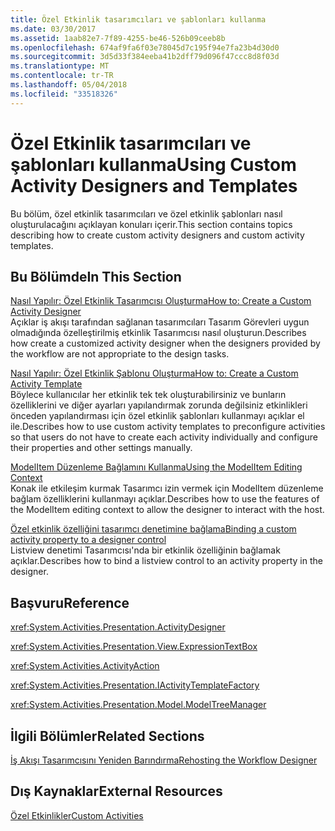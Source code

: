 ```yaml
---
title: Özel Etkinlik tasarımcıları ve şablonları kullanma
ms.date: 03/30/2017
ms.assetid: 1aab82e7-7f89-4255-be46-526b09ceeb8b
ms.openlocfilehash: 674af9fa6f03e78045d7c195f94e7fa23b4d30d0
ms.sourcegitcommit: 3d5d33f384eeba41b2dff79d096f47ccc8d8f03d
ms.translationtype: MT
ms.contentlocale: tr-TR
ms.lasthandoff: 05/04/2018
ms.locfileid: "33518326"
---
```

# <a name="using-custom-activity-designers-and-templates"></a><span data-ttu-id="c97d9-102">Özel Etkinlik tasarımcıları ve şablonları kullanma</span><span class="sxs-lookup"><span data-stu-id="c97d9-102">Using Custom Activity Designers and Templates</span></span>
<span data-ttu-id="c97d9-103">Bu bölüm, özel etkinlik tasarımcıları ve özel etkinlik şablonları nasıl oluşturulacağını açıklayan konuları içerir.</span><span class="sxs-lookup"><span data-stu-id="c97d9-103">This section contains topics describing how to create custom activity designers and custom activity templates.</span></span>  
  
## <a name="in-this-section"></a><span data-ttu-id="c97d9-104">Bu Bölümde</span><span class="sxs-lookup"><span data-stu-id="c97d9-104">In This Section</span></span>  
 [<span data-ttu-id="c97d9-105">Nasıl Yapılır: Özel Etkinlik Tasarımcısı Oluşturma</span><span class="sxs-lookup"><span data-stu-id="c97d9-105">How to: Create a Custom Activity Designer</span></span>](../../../docs/framework/windows-workflow-foundation/how-to-create-a-custom-activity-designer.md)  
 <span data-ttu-id="c97d9-106">Açıklar iş akışı tarafından sağlanan tasarımcıları Tasarım Görevleri uygun olmadığında özelleştirilmiş etkinlik Tasarımcısı nasıl oluşturun.</span><span class="sxs-lookup"><span data-stu-id="c97d9-106">Describes how create a customized activity designer when the designers provided by the workflow are not appropriate to the design tasks.</span></span>  
  
 [<span data-ttu-id="c97d9-107">Nasıl Yapılır: Özel Etkinlik Şablonu Oluşturma</span><span class="sxs-lookup"><span data-stu-id="c97d9-107">How to: Create a Custom Activity Template</span></span>](../../../docs/framework/windows-workflow-foundation/how-to-create-a-custom-activity-template.md)  
 <span data-ttu-id="c97d9-108">Böylece kullanıcılar her etkinlik tek tek oluşturabilirsiniz ve bunların özelliklerini ve diğer ayarları yapılandırmak zorunda değilsiniz etkinlikleri önceden yapılandırması için özel etkinlik şablonları kullanmayı açıklar el ile.</span><span class="sxs-lookup"><span data-stu-id="c97d9-108">Describes how to use custom activity templates to preconfigure activities so that users do not have to create each activity individually and configure their properties and other settings manually.</span></span>  
  
 [<span data-ttu-id="c97d9-109">ModelItem Düzenleme Bağlamını Kullanma</span><span class="sxs-lookup"><span data-stu-id="c97d9-109">Using the ModelItem Editing Context</span></span>](../../../docs/framework/windows-workflow-foundation/using-the-modelitem-editing-context.md)  
 <span data-ttu-id="c97d9-110">Konak ile etkileşim kurmak Tasarımcı izin vermek için ModelItem düzenleme bağlam özelliklerini kullanmayı açıklar.</span><span class="sxs-lookup"><span data-stu-id="c97d9-110">Describes how to use the features of the ModelItem editing context to allow the designer to interact with the host.</span></span>  
  
 [<span data-ttu-id="c97d9-111">Özel etkinlik özelliğini tasarımcı denetimine bağlama</span><span class="sxs-lookup"><span data-stu-id="c97d9-111">Binding a custom activity property to a designer control</span></span>](../../../docs/framework/windows-workflow-foundation/binding-a-custom-activity-property-to-a-designer-control.md)  
 <span data-ttu-id="c97d9-112">Listview denetimi Tasarımcısı'nda bir etkinlik özelliğinin bağlamak açıklar.</span><span class="sxs-lookup"><span data-stu-id="c97d9-112">Describes how to bind a listview control to an activity property in the designer.</span></span>  
  
## <a name="reference"></a><span data-ttu-id="c97d9-113">Başvuru</span><span class="sxs-lookup"><span data-stu-id="c97d9-113">Reference</span></span>  
 <xref:System.Activities.Presentation.ActivityDesigner>  
  
 <xref:System.Activities.Presentation.View.ExpressionTextBox>  
  
 <xref:System.Activities.ActivityAction>  
  
 <xref:System.Activities.Presentation.IActivityTemplateFactory>  
  
 <xref:System.Activities.Presentation.Model.ModelTreeManager>  
  
## <a name="related-sections"></a><span data-ttu-id="c97d9-114">İlgili Bölümler</span><span class="sxs-lookup"><span data-stu-id="c97d9-114">Related Sections</span></span>  
 [<span data-ttu-id="c97d9-115">İş Akışı Tasarımcısını Yeniden Barındırma</span><span class="sxs-lookup"><span data-stu-id="c97d9-115">Rehosting the Workflow Designer</span></span>](../../../docs/framework/windows-workflow-foundation/rehosting-the-workflow-designer.md)  
  
## <a name="external-resources"></a><span data-ttu-id="c97d9-116">Dış Kaynaklar</span><span class="sxs-lookup"><span data-stu-id="c97d9-116">External Resources</span></span>  
 [<span data-ttu-id="c97d9-117">Özel Etkinlikler</span><span class="sxs-lookup"><span data-stu-id="c97d9-117">Custom Activities</span></span>](../../../docs/framework/windows-workflow-foundation/samples/custom-activities.md)
